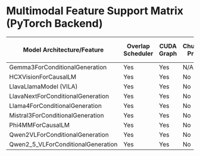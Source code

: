 # Multimodal Feature Support Matrix (PyTorch Backend)

| Model Architecture/Feature         | Overlap Scheduler | CUDA Graph | Chunked Prefill | Torch Sampler | TLLM C++ Sampler | KV Cache Reuse | Logits Post Processor | EPD Disaggregated Serving |
| ---------------------------------- | ----------------- | ---------- | --------------- | ------------- | ---------------- | -------------- | --------------------- | ------------------------- |
| Gemma3ForConditionalGeneration     | Yes               | Yes        | N/A             | Yes           | Yes              | N/A            | Yes                   | No                        |
| HCXVisionForCausalLM               | Yes               | Yes        | No              | Yes           | Yes              | No             | Yes                   | No                        |
| LlavaLlamaModel (VILA)             | Yes               | Yes        | No              | Yes           | Yes              | No             | Yes                   | No                        |
| LlavaNextForConditionalGeneration  | Yes               | Yes        | No              | Yes           | Yes              | No            | Yes                   | No                        |
| Llama4ForConditionalGeneration     | Yes               | Yes        | No              | Yes           | Yes              | No             | Yes                   | No                        |
| Mistral3ForConditionalGeneration   | Yes               | Yes        | No              | Yes           | Yes              | No             | Yes                   | No                        |
| Phi4MMForCausalLM                  | Yes               | Yes        | No              | Yes           | Yes              | No             | Yes                   | No                        |
| Qwen2VLForConditionalGeneration    | Yes               | Yes        | No              | Yes           | Yes              | Yes            | Yes                   | No                        |
| Qwen2_5_VLForConditionalGeneration | Yes               | Yes        | No              | Yes           | Yes              | Yes            | Yes                   | No                        |
